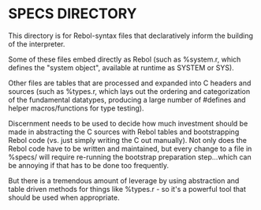 # SPECS DIRECTORY

This directory is for Rebol-syntax files that declaratively inform the building
of the interpreter.

Some of these files embed directly as Rebol (such as %system.r, which defines
the "system object", available at runtime as SYSTEM or SYS).

Other files are tables that are processed and expanded into C headers and
sources (such as %types.r, which lays out the ordering and categorization
of the fundamental datatypes, producing a large number of #defines and
helper macros/functions for type testing).

Discernment needs to be used to decide how much investment should be made in
abstracting the C sources with Rebol tables and bootstrapping Rebol code
(vs. just simply writing the C out manually).  Not only does the Rebol code
have to be written and maintained, but every change to a file in %specs/
will require re-running the bootstrap preparation step...which can be annoying
if that has to be done too frequently.

But there is a tremendous amount of leverage by using abstraction and table
driven methods for things like %types.r - so it's a powerful tool that should
be used when appropriate.
